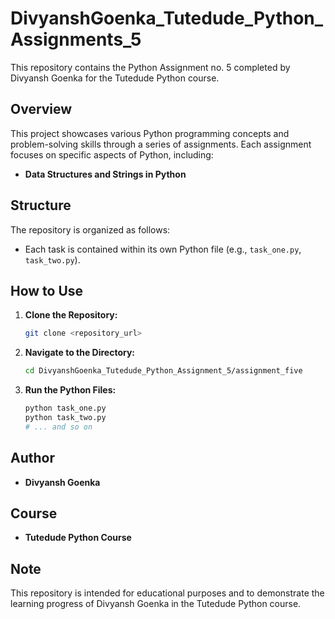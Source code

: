 # DivyanshGoenka_Tutedude_Python_Assignments_5

This repository contains the Python Assignment no. 5 completed by Divyansh Goenka for the Tutedude Python course.

## Overview

This project showcases various Python programming concepts and problem-solving skills through a series of assignments.
Each assignment focuses on specific aspects of Python, including:

* **Data Structures and Strings in Python**

## Structure

The repository is organized as follows:

* Each task is contained within its own Python file (e.g., `task_one.py`, `task_two.py`).

## How to Use

1. **Clone the Repository:**
   ```bash
   git clone <repository_url>
   ```
2. **Navigate to the Directory:**
   ```bash
   cd DivyanshGoenka_Tutedude_Python_Assignment_5/assignment_five
   ```
4. **Run the Python Files:**
   ```bash
   python task_one.py
   python task_two.py
   # ... and so on
   ```

## Author

* **Divyansh Goenka**

## Course

* **Tutedude Python Course**

## Note

This repository is intended for educational purposes and to demonstrate the learning progress of Divyansh Goenka in the
Tutedude Python course.
